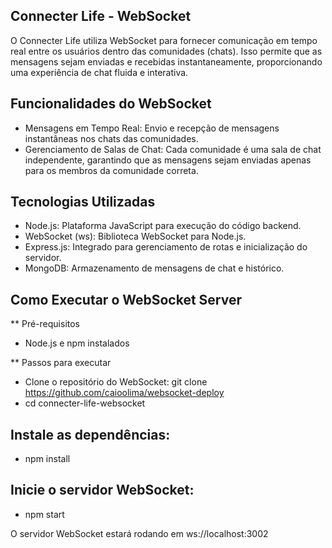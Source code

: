 ## Connecter Life - WebSocket

O Connecter Life utiliza WebSocket para fornecer comunicação em tempo real entre os usuários dentro das comunidades (chats). Isso permite que as mensagens sejam enviadas e recebidas instantaneamente, proporcionando uma experiência de chat fluida e interativa.

## Funcionalidades do WebSocket
  - Mensagens em Tempo Real: Envio e recepção de mensagens instantâneas nos chats das comunidades.
  - Gerenciamento de Salas de Chat: Cada comunidade é uma sala de chat independente, garantindo que as mensagens sejam enviadas apenas para os membros da comunidade correta.
  
## Tecnologias Utilizadas
  - Node.js: Plataforma JavaScript para execução do código backend.
  - WebSocket (ws): Biblioteca WebSocket para Node.js.
  - Express.js: Integrado para gerenciamento de rotas e inicialização do servidor.
  - MongoDB: Armazenamento de mensagens de chat e histórico.
  
## Como Executar o WebSocket Server

** Pré-requisitos
  - Node.js e npm instalados

** Passos para executar
   - Clone o repositório do WebSocket: git clone https://github.com/caioolima/websocket-deploy
   - cd connecter-life-websocket

## Instale as dependências:
  - npm install

## Inicie o servidor WebSocket:
  - npm start
  
O servidor WebSocket estará rodando em ws://localhost:3002
